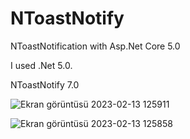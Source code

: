 # NToastNotify
NToastNotification with Asp.Net Core 5.0

I used .Net 5.0.

NToastNotify 7.0


![Ekran görüntüsü 2023-02-13 125911](https://user-images.githubusercontent.com/70010594/218427544-a4540092-7b0c-415f-8dce-3b6a5b623714.jpg)

![Ekran görüntüsü 2023-02-13 125858](https://user-images.githubusercontent.com/70010594/218427530-6400a84e-d837-4965-9616-aa07be8728ca.jpg)
